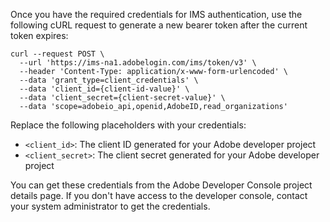 Once you have the required credentials for IMS authentication, use the following cURL request to generate a new bearer token after the current token expires:

```shell
curl --request POST \
  --url 'https://ims-na1.adobelogin.com/ims/token/v3' \
  --header 'Content-Type: application/x-www-form-urlencoded' \
  --data 'grant_type=client_credentials' \
  --data 'client_id={client-id-value}' \
  --data 'client_secret={client-secret-value}' \
  --data 'scope=adobeio_api,openid,AdobeID,read_organizations'
```

Replace the following placeholders with your credentials:

- `<client_id>`: The client ID generated for your Adobe developer project
- `<client_secret>`: The client secret generated for your Adobe developer project

You can get these credentials from the Adobe Developer Console project details page. If you don't have access to the developer console, contact your system administrator to get the credentials.
